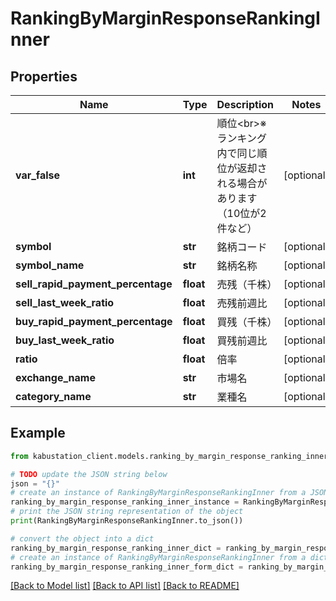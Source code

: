 # RankingByMarginResponseRankingInner


## Properties

Name | Type | Description | Notes
------------ | ------------- | ------------- | -------------
**var_false** | **int** | 順位&lt;br&gt;※ランキング内で同じ順位が返却される場合があります（10位が2件など） | [optional] 
**symbol** | **str** | 銘柄コード | [optional] 
**symbol_name** | **str** | 銘柄名称 | [optional] 
**sell_rapid_payment_percentage** | **float** | 売残（千株） | [optional] 
**sell_last_week_ratio** | **float** | 売残前週比 | [optional] 
**buy_rapid_payment_percentage** | **float** | 買残（千株） | [optional] 
**buy_last_week_ratio** | **float** | 買残前週比 | [optional] 
**ratio** | **float** | 倍率 | [optional] 
**exchange_name** | **str** | 市場名 | [optional] 
**category_name** | **str** | 業種名 | [optional] 

## Example

```python
from kabustation_client.models.ranking_by_margin_response_ranking_inner import RankingByMarginResponseRankingInner

# TODO update the JSON string below
json = "{}"
# create an instance of RankingByMarginResponseRankingInner from a JSON string
ranking_by_margin_response_ranking_inner_instance = RankingByMarginResponseRankingInner.from_json(json)
# print the JSON string representation of the object
print(RankingByMarginResponseRankingInner.to_json())

# convert the object into a dict
ranking_by_margin_response_ranking_inner_dict = ranking_by_margin_response_ranking_inner_instance.to_dict()
# create an instance of RankingByMarginResponseRankingInner from a dict
ranking_by_margin_response_ranking_inner_form_dict = ranking_by_margin_response_ranking_inner.from_dict(ranking_by_margin_response_ranking_inner_dict)
```
[[Back to Model list]](../README.md#documentation-for-models) [[Back to API list]](../README.md#documentation-for-api-endpoints) [[Back to README]](../README.md)


